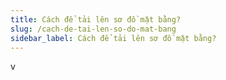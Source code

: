 ```yaml
---
title: Cách để tải lên sơ đồ mặt bằng?
slug: /cach-de-tai-len-so-do-mat-bang
sidebar_label: Cách để tải lên sơ đồ mặt bằng?
---
```


v